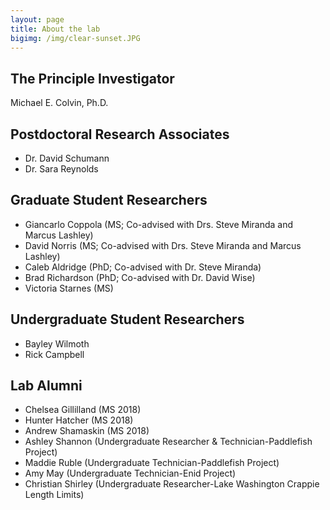 ```yaml
---
layout: page
title: About the lab
bigimg: /img/clear-sunset.JPG
---
```



## The Principle Investigator

Michael E. Colvin, Ph.D.

## Postdoctoral Research Associates

* Dr. David Schumann
* Dr. Sara Reynolds

## Graduate Student Researchers

* Giancarlo Coppola (MS; Co-advised with Drs. Steve Miranda and Marcus Lashley)
* David Norris (MS; Co-advised with Drs. Steve Miranda and Marcus Lashley)
* Caleb Aldridge (PhD; Co-advised with Dr. Steve Miranda)
* Brad Richardson (PhD; Co-advised with Dr. David Wise)
* Victoria Starnes (MS)


## Undergraduate Student Researchers

* Bayley Wilmoth
* Rick Campbell

## Lab Alumni

* Chelsea Gillilland (MS 2018)
* Hunter Hatcher (MS 2018)
* Andrew Shamaskin (MS 2018)
* Ashley Shannon (Undergraduate Researcher & Technician-Paddlefish Project)
* Maddie Ruble (Undergraduate Technician-Paddlefish Project)
* Amy May (Undergraduate Technician-Enid Project)
* Christian Shirley (Undergraduate Researcher-Lake Washington Crappie Length Limits)
